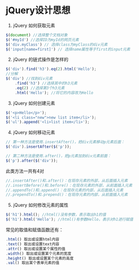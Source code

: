 # jQuery设计思想
1. jQuery 如何获取元素
```javascript
$(document) //选择整个文档对象
$('#myId') //选择ID为myId的网页元素
$('div.myClass') // 选择class为myClass的div元素
$('input[name=first]') // 选择name属性等于first的input元素

```

2. jQuery 的链式操作是怎样的
```javascript
$('div').find('h3').eq(2).html('Hello');
//分解 
$('div') //找到div元素
    .find('h3') //选择其中的h3元素
    .eq(2) //选择第3个h3元素
    .html('Hello'); //将它的内容改为Hello
```

3. jQuery 如何创建元素
```javascript
$('<p>Hello</p>');
$('<li class="new">new list item</li>');
$('ul').append('<li>list item</li>');

```
4. jQuery 如何移动元素
```javascript
// 第一种方法是使用.insertAfter()，把div元素移动p元素后面：
$('div').insertAfter($('p'));

// 第二种方法是使用.after()，把p元素加到div元素前面：
$('p').after($('div'));
```

此类方法一共有4对
```javascript
//.insertAfter()和.after()：在现存元素的外部，从后面插入元素
//.insertBefore()和.before()：在现存元素的外部，从前面插入元素
//.appendTo()和.append()：在现存元素的内部，从后面插入元素
//.prependTo()和.prepend()：在现存元素的内部，从前面插入元素
```
5. jQuery 如何修改元素的属性
```javascript
$('h1').html(); //html()没有参数，表示取出h1的值
$('h1').html('Hello'); //html()有参数Hello，表示对h1进行赋值
```
常见的取值和赋值函数还有：
```javascript
.html() 取出或设置html内容
.text() 取出或设置text内容
.attr() 取出或设置某个属性的值
.width() 取出或设置某个元素的宽度
.height() 取出或设置某个元素的高度
.val() 取出某个表单元素的值
```